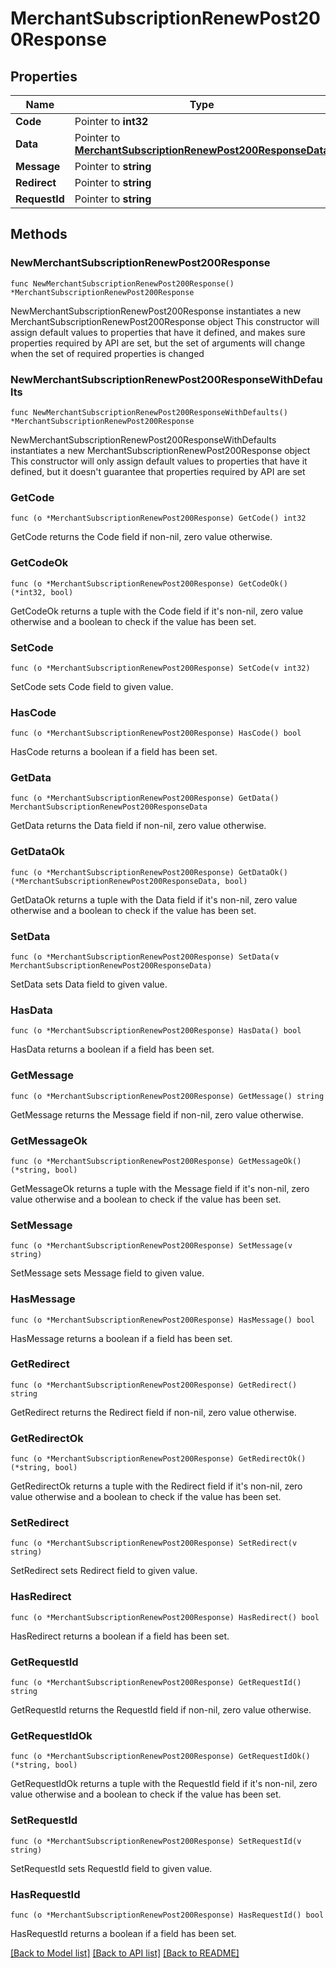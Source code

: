 # MerchantSubscriptionRenewPost200Response

## Properties

Name | Type | Description | Notes
------------ | ------------- | ------------- | -------------
**Code** | Pointer to **int32** |  | [optional] 
**Data** | Pointer to [**MerchantSubscriptionRenewPost200ResponseData**](MerchantSubscriptionRenewPost200ResponseData.md) |  | [optional] 
**Message** | Pointer to **string** |  | [optional] 
**Redirect** | Pointer to **string** |  | [optional] 
**RequestId** | Pointer to **string** |  | [optional] 

## Methods

### NewMerchantSubscriptionRenewPost200Response

`func NewMerchantSubscriptionRenewPost200Response() *MerchantSubscriptionRenewPost200Response`

NewMerchantSubscriptionRenewPost200Response instantiates a new MerchantSubscriptionRenewPost200Response object
This constructor will assign default values to properties that have it defined,
and makes sure properties required by API are set, but the set of arguments
will change when the set of required properties is changed

### NewMerchantSubscriptionRenewPost200ResponseWithDefaults

`func NewMerchantSubscriptionRenewPost200ResponseWithDefaults() *MerchantSubscriptionRenewPost200Response`

NewMerchantSubscriptionRenewPost200ResponseWithDefaults instantiates a new MerchantSubscriptionRenewPost200Response object
This constructor will only assign default values to properties that have it defined,
but it doesn't guarantee that properties required by API are set

### GetCode

`func (o *MerchantSubscriptionRenewPost200Response) GetCode() int32`

GetCode returns the Code field if non-nil, zero value otherwise.

### GetCodeOk

`func (o *MerchantSubscriptionRenewPost200Response) GetCodeOk() (*int32, bool)`

GetCodeOk returns a tuple with the Code field if it's non-nil, zero value otherwise
and a boolean to check if the value has been set.

### SetCode

`func (o *MerchantSubscriptionRenewPost200Response) SetCode(v int32)`

SetCode sets Code field to given value.

### HasCode

`func (o *MerchantSubscriptionRenewPost200Response) HasCode() bool`

HasCode returns a boolean if a field has been set.

### GetData

`func (o *MerchantSubscriptionRenewPost200Response) GetData() MerchantSubscriptionRenewPost200ResponseData`

GetData returns the Data field if non-nil, zero value otherwise.

### GetDataOk

`func (o *MerchantSubscriptionRenewPost200Response) GetDataOk() (*MerchantSubscriptionRenewPost200ResponseData, bool)`

GetDataOk returns a tuple with the Data field if it's non-nil, zero value otherwise
and a boolean to check if the value has been set.

### SetData

`func (o *MerchantSubscriptionRenewPost200Response) SetData(v MerchantSubscriptionRenewPost200ResponseData)`

SetData sets Data field to given value.

### HasData

`func (o *MerchantSubscriptionRenewPost200Response) HasData() bool`

HasData returns a boolean if a field has been set.

### GetMessage

`func (o *MerchantSubscriptionRenewPost200Response) GetMessage() string`

GetMessage returns the Message field if non-nil, zero value otherwise.

### GetMessageOk

`func (o *MerchantSubscriptionRenewPost200Response) GetMessageOk() (*string, bool)`

GetMessageOk returns a tuple with the Message field if it's non-nil, zero value otherwise
and a boolean to check if the value has been set.

### SetMessage

`func (o *MerchantSubscriptionRenewPost200Response) SetMessage(v string)`

SetMessage sets Message field to given value.

### HasMessage

`func (o *MerchantSubscriptionRenewPost200Response) HasMessage() bool`

HasMessage returns a boolean if a field has been set.

### GetRedirect

`func (o *MerchantSubscriptionRenewPost200Response) GetRedirect() string`

GetRedirect returns the Redirect field if non-nil, zero value otherwise.

### GetRedirectOk

`func (o *MerchantSubscriptionRenewPost200Response) GetRedirectOk() (*string, bool)`

GetRedirectOk returns a tuple with the Redirect field if it's non-nil, zero value otherwise
and a boolean to check if the value has been set.

### SetRedirect

`func (o *MerchantSubscriptionRenewPost200Response) SetRedirect(v string)`

SetRedirect sets Redirect field to given value.

### HasRedirect

`func (o *MerchantSubscriptionRenewPost200Response) HasRedirect() bool`

HasRedirect returns a boolean if a field has been set.

### GetRequestId

`func (o *MerchantSubscriptionRenewPost200Response) GetRequestId() string`

GetRequestId returns the RequestId field if non-nil, zero value otherwise.

### GetRequestIdOk

`func (o *MerchantSubscriptionRenewPost200Response) GetRequestIdOk() (*string, bool)`

GetRequestIdOk returns a tuple with the RequestId field if it's non-nil, zero value otherwise
and a boolean to check if the value has been set.

### SetRequestId

`func (o *MerchantSubscriptionRenewPost200Response) SetRequestId(v string)`

SetRequestId sets RequestId field to given value.

### HasRequestId

`func (o *MerchantSubscriptionRenewPost200Response) HasRequestId() bool`

HasRequestId returns a boolean if a field has been set.


[[Back to Model list]](../README.md#documentation-for-models) [[Back to API list]](../README.md#documentation-for-api-endpoints) [[Back to README]](../README.md)


